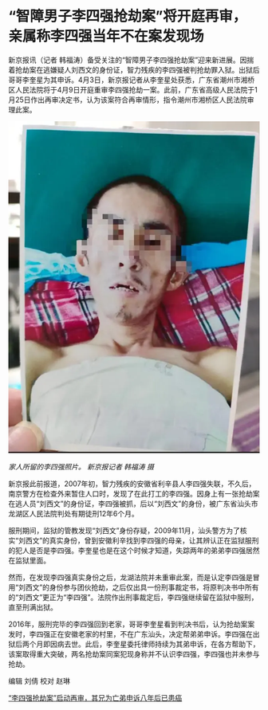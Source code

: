 # “智障男子李四强抢劫案”将开庭再审，亲属称李四强当年不在案发现场

新京报讯（记者
韩福涛）备受关注的“智障男子李四强抢劫案”迎来新进展。因揣着抢劫案在逃嫌疑人刘西文的身份证，智力残疾的李四强被判抢劫罪入狱。出狱后哥哥李奎星为其申诉。4月3日，新京报记者从李奎星处获悉，广东省潮州市湘桥区人民法院将于4月9日开庭重审李四强抢劫一案。此前，广东省高级人民法院于1月25日作出再审决定书，认为该案符合再审情形，指令潮州市湘桥区人民法院审理此案。

![2f591f825699c733ef936e2340a8bb62.jpg](https://raw.githubusercontent.com/qqhsx/qqnews_image/main/2024/04/04/“智障男子李四强抢劫案”将开庭再审，亲属称李四强当年不在案发现场/2f591f825699c733ef936e2340a8bb62.jpg)

 _家人所留的李四强照片。 新京报记者 韩福涛 摄_

新京报此前报道，2007年初，智力残疾的安徽省利辛县人李四强失联，不久后，南京警方在检查外来暂住人口时，发现了在此打工的李四强。因身上有一张抢劫案在逃人员“刘西文”的身份证，李四强被抓，后以“刘西文”的身份，被广东省汕头市龙湖区人民法院判处有期徒刑12年6个月。

服刑期间，监狱的管教发现“刘西文”身份存疑，2009年11月，汕头警方为了核实“刘西文”的真实身份，曾到安徽利辛找到李四强的母亲，让其辨认正在监狱服刑的犯人是否是李四强。李奎星也是在这个时候才知道，失踪两年的弟弟李四强居然在监狱里面。

然而，在发现李四强真实身份之后，龙湖法院并未重审此案，而是认定李四强是冒用“刘西文”的身份参与团伙抢劫，之后仅出具一份刑事裁定书，将原判决书中所有的“刘西文”更正为“李四强”。法院作出刑事裁定后，李四强继续留在监狱中服刑，直至刑满出狱。

2016年，服刑完毕的李四强回到老家，哥哥李奎星看到判决书后，认为抢劫案案发时，李四强正在安徽老家的村里，不在广东汕头，决定帮弟弟申诉。李四强在出狱后两个月即因病去世。此后，李奎星委托律师持续为其弟申诉，在各方帮助下，该案取得重大突破，两名抢劫案同案犯现身称并不认识李四强，李四强也并未参与抢劫。

编辑 刘倩 校对 赵琳

[“李四强抢劫案”启动再审，其兄为亡弟申诉八年后已患癌](https://news.qq.com/rain/a/20240130A02PRK00)

